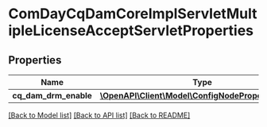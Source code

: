 # ComDayCqDamCoreImplServletMultipleLicenseAcceptServletProperties

## Properties
Name | Type | Description | Notes
------------ | ------------- | ------------- | -------------
**cq_dam_drm_enable** | [**\OpenAPI\Client\Model\ConfigNodePropertyBoolean**](ConfigNodePropertyBoolean.md) |  | [optional] 

[[Back to Model list]](../README.md#documentation-for-models) [[Back to API list]](../README.md#documentation-for-api-endpoints) [[Back to README]](../README.md)


